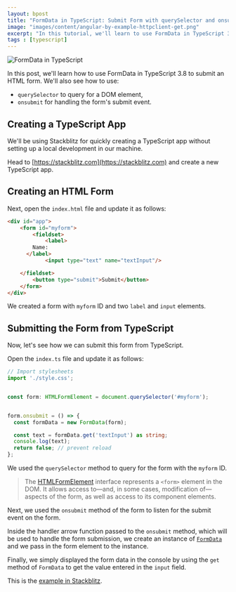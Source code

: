 ```yaml
---
layout: bpost
title: "FormData in TypeScript: Submit Form with querySelector and onsubmit"
image: "images/content/angular-by-example-httpclient-get.png"
excerpt: "In this tutorial, we'll learn to use FormData in TypeScript 3.8" 
tags : [typescript] 
---
```


![FormData in TypeScript](https://www.techiediaries.com/images/typescript-formdata.png)

In this post, we'll learn how to use FormData in TypeScript 3.8 to submit an HTML form. We'll also see how to use:

- `querySelector` to query for a DOM element,
- `onsubmit` for handling the form's submit event. 


## Creating a TypeScript App

We'll be using Stackblitz for quickly creating a TypeScript app without setting up a local development in our machine.

Head to [https://stackblitz.com](https://stackblitz.com) and create a new TypeScript app.


## Creating an HTML Form

Next, open the `index.html` file and update it as follows:

```html
<div id="app">
	<form id="myform">
		<fieldset>
			<label>
        Name: 
      </label>
			<input type="text" name="textInput"/>

    </fieldset>
		<button type="submit">Submit</button>
	</form>
</div>
```

We created a form with `myform` ID and two `label` and `input` elements.

## Submitting the Form from TypeScript 

Now, let's see how we can submit this form from TypeScript.

Open the `index.ts` file and update it as follows:

```ts
// Import stylesheets
import './style.css';


const form: HTMLFormElement = document.querySelector('#myform');


form.onsubmit = () => {
  const formData = new FormData(form);

  const text = formData.get('textInput') as string;
  console.log(text);
  return false; // prevent reload
};
```

We used the `querySelector` method to query for the form with the `myform` ID.

> The [HTMLFormElement](https://developer.mozilla.org/en-US/docs/Web/API/HTMLFormElement) interface represents a `<form>` element in the DOM. It allows access to—and, in some cases, modification of—aspects of the form, as well as access to its component elements.

Next, we used the `onsubmit` method of the form to listen for the submit event on the form.

Inside the handler arrow function passed to the `onsubmit` method, which will be used to handle the form submission, we create an instance of [`FormData`](https://www.techiediaries.com/formdata/) and we pass in the form element to the instance.

Finally, we simply displayed the form data in the console by using the `get` method of `FormData` to get the value entered in the `input` field.


This is the [example in Stackblitz](https://stackblitz.com/edit/typescript-formdata-example).